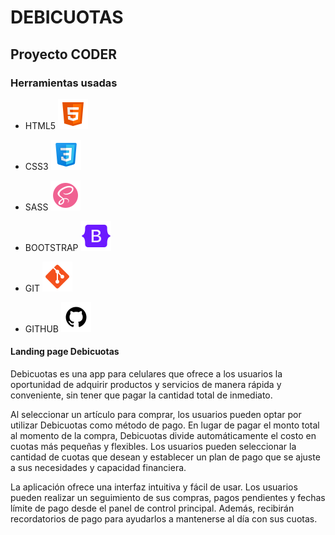 # DEBICUOTAS

## Proyecto CODER

### Herramientas usadas

- HTML5 [![](https://github.com/gbanchigfer/debicuotas/blob/master/assets/logos-readme/icons8-html-5-48.png?raw=true)](https://github.com/gbanchigfer/debicuotas/blob/master/assets/logos-readme/icons8-html-5-48.png?raw=truehttp://)

- CSS3 [![](https://github.com/gbanchigfer/debicuotas/blob/master/assets/logos-readme/icons8-css-48.png?raw=true)](http://https://github.com/gbanchigfer/debicuotas/blob/master/assets/logos-readme/icons8-css-48.png?raw=true)

- SASS [![](https://github.com/gbanchigfer/debicuotas/blob/master/assets/logos-readme/icons8-sass-avatar-48.png?raw=true)](http://https://github.com/gbanchigfer/debicuotas/blob/master/assets/logos-readme/icons8-sass-avatar-48.png?raw=true)

- BOOTSTRAP [![](https://github.com/gbanchigfer/debicuotas/blob/master/assets/logos-readme/icons8-oreja-48.png?raw=true)](http://https://github.com/gbanchigfer/debicuotas/blob/master/assets/logos-readme/icons8-oreja-48.png?raw=true)

- GIT [![](https://github.com/gbanchigfer/debicuotas/blob/master/assets/logos-readme/icons8-git-48.png?raw=true)](https://github.com/gbanchigfer/debicuotas/blob/master/assets/logos-readme/icons8-git-48.png?raw=truehttp://)

- GITHUB [![](https://github.com/gbanchigfer/debicuotas/blob/master/assets/logos-readme/icons8-github-48.png?raw=true)](http://https://github.com/gbanchigfer/debicuotas/blob/master/assets/logos-readme/icons8-github-48.png?raw=true)

#### Landing page Debicuotas
Debicuotas es una app para celulares que ofrece a los usuarios la oportunidad de adquirir productos y servicios de manera rápida y conveniente, sin tener que pagar la cantidad total de inmediato. 

Al seleccionar un artículo para comprar, los usuarios pueden optar por utilizar Debicuotas como método de pago. En lugar de pagar el monto total al momento de la compra, Debicuotas divide automáticamente el costo en cuotas más pequeñas y flexibles. Los usuarios pueden seleccionar la cantidad de cuotas que desean y establecer un plan de pago que se ajuste a sus necesidades y capacidad financiera.

La aplicación ofrece una interfaz intuitiva y fácil de usar. Los usuarios pueden realizar un seguimiento de sus compras, pagos pendientes y fechas límite de pago desde el panel de control principal. Además, recibirán recordatorios de pago para ayudarlos a mantenerse al día con sus cuotas.

